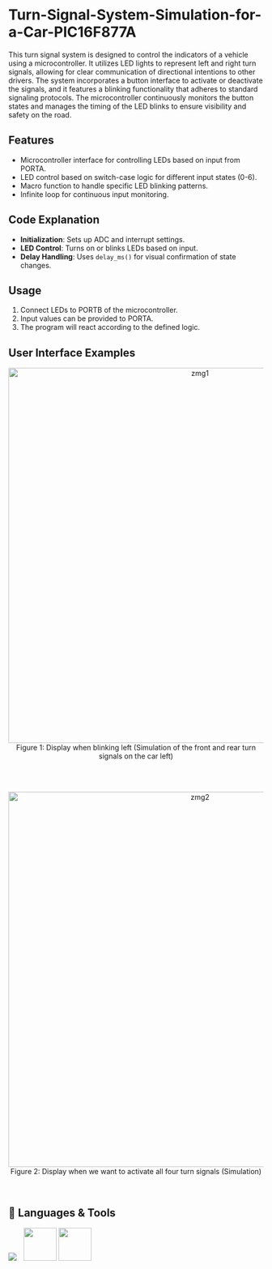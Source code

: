 # Turn-Signal-System-Simulation-for-a-Car-PIC16F877A

This turn signal system is designed to control the indicators of a vehicle using a microcontroller. It utilizes LED lights to represent left and right turn signals, allowing for clear communication of directional intentions to other drivers. The system incorporates a button interface to activate or deactivate the signals, and it features a blinking functionality that adheres to standard signaling protocols. The microcontroller continuously monitors the button states and manages the timing of the LED blinks to ensure visibility and safety on the road.

## Features
- Microcontroller interface for controlling LEDs based on input from PORTA.
- LED control based on switch-case logic for different input states (0-6).
- Macro function to handle specific LED blinking patterns.
- Infinite loop for continuous input monitoring.

## Code Explanation
- **Initialization**: Sets up ADC and interrupt settings.
- **LED Control**: Turns on or blinks LEDs based on input.
- **Delay Handling**: Uses `delay_ms()` for visual confirmation of state changes.

## Usage
1. Connect LEDs to PORTB of the microcontroller.
2. Input values can be provided to PORTA.
3. The program will react according to the defined logic.

## User Interface Examples

<p align="center">
    <img width="741" alt="zmg1" src="https://github.com/user-attachments/assets/9b3751e5-cfb1-40fc-9c37-613d0df45760">
    <br>
    Figure 1: Display when blinking left (Simulation of the front and rear turn signals on the car left)
</p>

<br><br>

<p align="center">
    <img width="741" alt="zmg2" src="https://github.com/user-attachments/assets/62cb4f95-c244-4ed2-a971-b79c7d0b4b72">
    <br>
    Figure 2: Display when we want to activate all four turn signals (Simulation)
</p>

<br>

## 🧰 Languages & Tools 

<div style="display: inline;">
    <img src="https://skillicons.dev/icons?i=cpp"style="margin-right: 10px;" />
    <img src="https://github.com/user-attachments/assets/cf1d8532-3d73-4eed-9139-c02b9aa10ddb" width="65" height="65" &nbsp; &nbsp;/>
    <img src="https://github.com/user-attachments/assets/906cc158-0e38-420f-b0b4-64fc227677e7" width="65" height="65" &nbsp; &nbsp;/>

</div>
